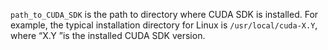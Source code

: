 
`path_to_CUDA_SDK` is the path to directory where CUDA SDK is installed. For example, the typical installation directory for Linux is `/usr/local/cuda-X.Y`, where <q>X.Y </q>is the installed CUDA SDK version.
